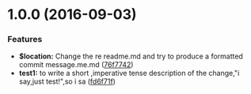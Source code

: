 <a name="1.0.0"></a>
# 1.0.0 (2016-09-03)


### Features

* **$location:** Change the re readme.md and try to produce a formatted commit message.me.md ([76f7742](https://github.com/allan2coder/React-SPA/commit/76f7742))
* **test1:** to write a short ,imperative tense description of the change,"i say,just test!",so i sa ([fd6f71f](https://github.com/allan2coder/React-SPA/commit/fd6f71f))



